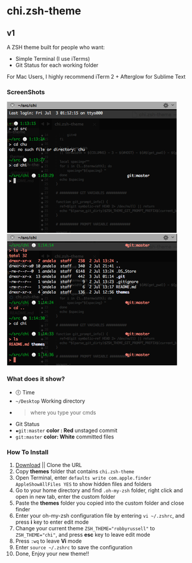 # chi.zsh-theme

## v1

A ZSH theme built for people who want:
  * Simple Terminal (I use iTerms)
  * Git Status for each working folder

For Mac Users, I highly recommend iTerm 2 + Afterglow for Sublime Text

### ScreenShots
![Screenshot 1](images/Screen%20Shot%202015-07-03%20at%2001.13.41.png)
![Screenshot 1](images/Screen%20Shot%202015-07-03%20at%2001.14.40.png)

### What does it show?

 * 🕕 Time
 * `~/Desktop` Working directory
 * > where you type your cmds
 * Git Status
  * `✹git:master` **color : Red** unstaged commit
  *  `git:master` **color: White** committed files


### How To Install

1. [Download](https://github.com/andela-abankole/chi/archive/master.zip) || Clone the URL
2. Copy **themes** folder that contains `chi.zsh-theme`
3. Open Terminal, enter `defaults write com.apple.finder AppleShowAllFiles YES` to show hidden files and folders
4. Go to your home directory and find `.oh-my-zsh` folder, right click and open in new tab, enter the custom folder
5. Paste the **themes** folder you copied into the custom folder and close finder
6. Enter your oh-my-zsh configuration file by entering `vi ~/.zshrc`, and press **i** key to enter edit mode
7. Change your current theme `ZSH_THEME="robbyrussell"` to `ZSH_THEME="chi"`, and press **esc** key to leave edit mode
8. Press `:wq` to leave **Vi** mode
9. Enter `source ~/.zshrc` to save the configuration
10. Done, Enjoy your new theme!!